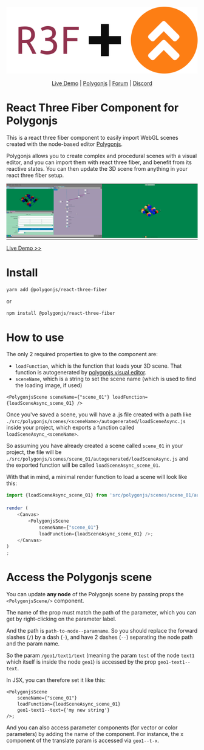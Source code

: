 <p align="center">
<img src="https://github.com/polygonjs/polygonjs-assets/blob/master/tutorials/react_three_fiber/logos.png?raw=true" alt="React + Polygonjs"></img>
</p>

<p align="center">
<a href="https://polygonjs.com/react_three_fiber">Live Demo</a> |
<a href="https://polygonjs.com">Polygonjs</a> |
<a href="https://polygonjs.com/forum">Forum</a> |
<a href="https://polygonjs.com/discord">Discord</a>
</p>

# React Three Fiber Component for Polygonjs

This is a react three fiber component to easily import WebGL scenes created with the node-based editor [Polygonjs](https://polygonjs.com).

Polygonjs allows you to create complex and procedural scenes with a visual editor, and you can import them with react three fiber, and benefit from its reactive states. You can then update the 3D scene from anything in your react three fiber setup.

<table style="margin:0px;padding:0px">
	<tr style="margin:0px;padding:0px">
		<td style="margin:0px;padding:0px"><img src="https://github.com/polygonjs/polygonjs-assets/blob/master/tutorials/react_three_fiber/scene_01.gif?raw=true"></img></td>
		<td style="margin:0px;padding:0px"><img src="https://github.com/polygonjs/polygonjs-assets/blob/master/tutorials/react_three_fiber/react_three_fiber_example.gif?raw=true"></img></td>
	</tr>
</table>

[Live Demo >>](https://polygonjs.com/react-three-fiber)

# Install

```bash
yarn add @polygonjs/react-three-fiber
```

or

```bash
npm install @polygonjs/react-three-fiber
```

# How to use

The only 2 required properties to give to the component are:

-   `loadFunction`, which is the function that loads your 3D scene. That function is autogenerated by [polygonjs visual editor](https://polygonjs.com/docs/getting_started).
-   `sceneName`, which is a string to set the scene name (which is used to find the loading image, if used)

```tsx
<PolygonjsScene sceneName={"scene_01"} loadFunction={loadSceneAsync_scene_01} />
```

Once you've saved a scene, you will have a .js file created with a path like `./src/polygonjs/scenes/<sceneName>/autogenerated/loadSceneAsync.js` inside your project, which exports a function called `loadSceneAsync_<sceneName>`.

So assuming you have already created a scene called `scene_01` in your project, the file will be `./src/polygonjs/scenes/scene_01/autogenerated/loadSceneAsync.js` and the exported function will be called `loadSceneAsync_scene_01`.

With that in mind, a minimal render function to load a scene will look like this:

```ts
import {loadSceneAsync_scene_01} from 'src/polygonjs/scenes/scene_01/autogenerated/loadSceneAsync';

render (
	<Canvas>
		<PolygonjsScene
			sceneName={"scene_01"}
			loadFunction={loadSceneAsync_scene_01} />;
	</Canvas>
)
;
```

# Access the Polygonjs scene

You can update **any node** of the Polygonjs scene by passing props the `<PolygonjsScene/>` component.

The name of the prop must match the path of the parameter, which you can get by right-clicking on the parameter label.

And the path is `path-to-node--paramname`. So you should replace the forward slashes (`/`) by a dash (`-`), and have 2 dashes (`--`) separating the node path and the param name.

So the param `/geo1/text1/text` (meaning the param `test` of the node `text1` which itself is inside the node `geo1`) is accessed by the prop `geo1-text1--text`.

In JSX, you can therefore set it like this:

```
<PolygonjsScene
	sceneName={"scene_01"}
	loadFunction={loadSceneAsync_scene_01}
	geo1-text1--text={'my new string'}
/>;
```

And you can also access parameter components (for vector or color parameters) by adding the name of the component. For instance, the x component of the translate param is accessed via `geo1--t-x`.


